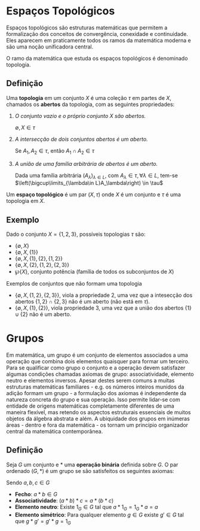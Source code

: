 # Espaços Topológicos

Espaços topológicos são estruturas matemáticas que permitem a formalização dos conceitos de convergência, conexidade e continuidade. 
Eles aparecem em praticamente todos os ramos da matemática moderna e são uma noção unificadora central.

O ramo da matemática que estuda os espaços topológicos é denominado topologia.

## Definição

Uma **topologia** em um conjunto $X$ é uma coleção $\tau$ em partes de $X$, chamados os **abertos** da topologia, com as seguintes propriedades:

1. *O conjunto vazio e o próprio conjunto $X$ são abertos.* 

    $\emptyset, X\in \tau$

2. *A intersecção de dois conjuntos abertos é um aberto.*

    Se $A_1, A_2 \in \tau$, 
    então $A_1\cap A_2 \in \tau$

3. *A união de uma família arbitrária de abertos é um aberto.*

    Dada uma família arbitrária $(A_\lambda)_{\lambda \in L}$, com $A_\lambda \in \tau, \forall \lambda \in L$, tem-se $\left(\bigcup\limits_{\lambda\in L}A_\lambda\right) \in \tau$

Um **espaço topológico** é um par $(X, \tau)$ onde $X$ é um conjunto e $\tau$ é uma topologia em $X$.

## Exemplo

Dado o conjunto $X=\{1,2,3\}$, possíveis topologias $\tau$ são:

- $\{\emptyset, X\}$
- $\{\emptyset, X, \{1\}\}$
- $\{\emptyset, X, \{1\}, \{2\}, \{1, 2\}\}$
- $\{\emptyset, X, \{2\}, \{1, 2\}, \{2, 3\}\}$
- $\wp\{X\}$, conjunto potência (família de todos os subconjuntos de $X$)

Exemplos de conjuntos que não formam uma topologia

- $\{\emptyset, X, \{1, 2\}, \{2, 3\}\}$, viola a propriedade 2, uma vez que a intesecção dos abertos $\{1, 2\} \cap \{2, 3\}$ não é um aberto (não está em $\tau$).
- $\{\emptyset, X, \{1\}, \{2\}\}$, viola propriedade 3, uma vez que a união dos abertos $\{1\}\cup \{2\}$ não é um aberto.

# Grupos

Em matemática, um grupo é um conjunto de elementos associados a uma operação que combina dois elementos quaisquer para formar um terceiro. Para se qualificar como grupo o conjunto e a operação devem satisfazer algumas condições chamadas axiomas de grupo: associatividade, elemento neutro e elementos inversos. Apesar destes serem comuns a muitas estruturas matemáticas familiares - e.g. os números inteiros munidos da adição formam um grupo - a formulação dos axiomas é independente da natureza concreta do grupo e sua operação. Isso permite lidar-se com entidade de origens matemáticas completamente diferentes de uma maneira flexível, mas retendo os aspectos estruturais essenciais de muitos objetos da álgebra abstrata e além. A ubiquidade dos grupos em inúmeras áreas - dentro e fora da matemática - os tornam um princípio organizador central da matemática contemporânea. 

## Definição

Seja $G$ um conjunto e $\ast$ uma **operação binária** definida sobre $G$. O par ordenado $(G,\ast)$ é um grupo se são satisfeitos os seguintes axiomas:

Sendo $a, b, c \in G$

- **Fecho**: $a\ast b \in G$
- **Associatividade**: $(a\ast b)\ast c =  a\ast (b\ast c)$
- **Elemento neutro**: Existe $1_G \in G$  tal que $a\ast 1_G = 1_G\ast a = a$
- **Elemento simétrico**: Para qualquer elemento $g\in G$ existe $g' \in G$  tal que $g\ast g' = g'\ast g = 1_G$
